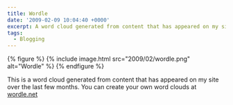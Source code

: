 ```yaml
---
title: Wordle
date: '2009-02-09 10:04:40 +0000'
excerpt: A word cloud generated from content that has appeared on my site over the last few months.
tags:
  - Blogging
---
```

{% figure %}
{% include image.html src="2009/02/wordle.png" alt="Wordle" %}
{% endfigure %}

This is a word cloud generated from content that has appeared on my site over the last few months. You can create your own word clouds at [wordle.net][1]

[1]: http://wordle.net
